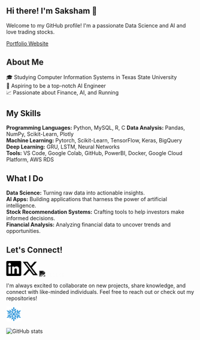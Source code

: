 ## Hi there! I'm Saksham 👋
Welcome to my GitHub profile! I'm a passionate Data Science and AI and love trading stocks.

[Portfolio Website](https://saksham.us/)

## About Me
🎓 Studying Computer Information Systems in Texas State University  
💼 Aspiring to be a top-notch AI Engineer  
📈 Passionate about Finance, AI, and Running  

## My Skills
**Programming Languages:** Python, MySQL, R, C 
**Data Analysis:** Pandas, NumPy, Scikit-Learn, Plotly  
**Machine Learning:** Pytorch, Scikit-Learn, TensorFlow, Keras, BigQuery  
**Deep Learning:** GRU, LSTM, Neural Networks  
**Tools:** VS Code, Google Colab, GitHub, PowerBI, Docker, Google Cloud Platform, AWS RDS 

## What I Do
**Data Science:** Turning raw data into actionable insights.  
**AI Apps:** Building applications that harness the power of artificial intelligence.  
**Stock Recommendation Systems:** Crafting tools to help investors make informed decisions.  
**Financial Analysis:** Analyzing financial data to uncover trends and opportunities.  
 

## Let's Connect! 
[<img src='https://github.com/Tar-ive/Tar-ive/blob/main/linkedin.svg' alt='linkedin' height='40'>](https://www.linkedin.com/in/saksham-adhikari-4727571b5/)
[<img src='https://github.com/Tar-ive/Tar-ive/blob/main/x.svg' alt='X' height='40'>](https://twitter.com/Saksham_adh)
[<img src='https://cdn.jsdelivr.net/npm/simple-icons@3.0.1/icons/icloud.svg' alt='website' height='40' style='filter: invert(100%) sepia(100%) saturate(0%) hue-rotate(360deg) brightness(100%) contrast(100%);'>](https://thefinfinity.com/)



I'm always excited to collaborate on new projects, share knowledge, and connect with like-minded individuals. Feel free to reach out or check out my repositories!

<a href='https://archiveprogram.github.com/'><img src='https://raw.githubusercontent.com/acervenky/animated-github-badges/master/assets/acbadge.gif' width='40' height='40'></a> 

![GitHub stats](https://github-readme-stats.vercel.app/api?username=Tar-ive&show_icons=true)

